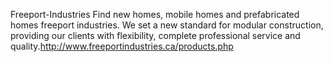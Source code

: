 Freeport-Industries
Find new homes, mobile homes and prefabricated homes freeport industries. We set a new standard for modular construction, providing our clients with flexibility, complete professional service and quality.http://www.freeportindustries.ca/products.php
